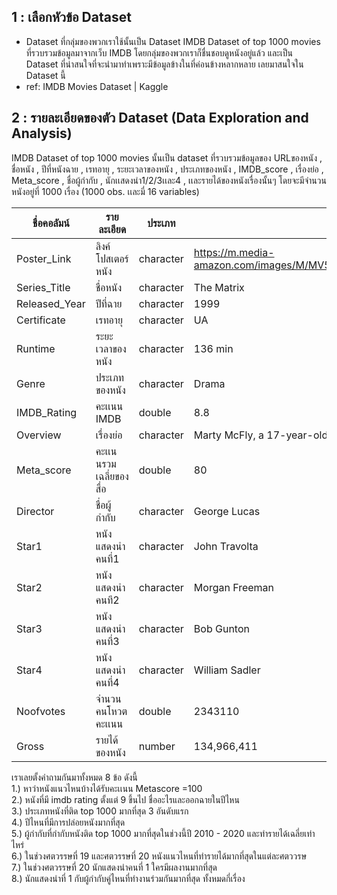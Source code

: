 ## 1 : เลือกหัวข้อ Dataset 
* Dataset ที่กลุ่มของพวกเราใช้นั้นเป็น Dataset IMDB Dataset of top 1000 movies ที่รวบรวมข้อมูลมาจากเว็บ IMDB โดยกลุ่มของพวกเราก็ชื่นชอบดูหนังอยู่แล้ว และเป็น Dataset ที่น่าสนใจที่จะนำมาทำเพราะมีข้อมูลข้างในที่ค่อนข้างหลากหลาย เลยมาสนใจใน Dataset นี้
* ref: IMDB Movies Dataset | Kaggle

## 2 : รายละเอียดของตัว Dataset (Data Exploration and Analysis)
IMDB Dataset of top 1000 movies นั้นเป็น dataset ที่รวบรวมข้อมูลของ URLของหนัง , ชื่อหนัง , ปีที่หนังฉาย , เรทอายุ , ระยะเวลาของหนัง , ประเภทของหนัง , IMDB_score , เรื่องย่อ , Meta_score , ชื่อผู้กำกับ , นักเเสดงนำ1/2/3เเละ4 , เเละรายได้ของหนังเรื่องนั้นๆ โดยจะมีจำนวนหนังอยู่ที่ 1000 เรื่อง 
(1000 obs. เเละมี่ 16 variables)

| ชื่อคอลัมน์ | รายละเอียด | ประเภท | ตัวอย่างข้อมูล |
|---------|---------------------|---------|------------|
|Poster_Link | ลิงค์โปสเตอร์หนัง | character | https://m.media-amazon.com/images/M/MV5BY2NkZjEzMDgtN2RjYy00YzM1LWI4ZmQtMjIwYjFjNmI3ZGEwXkEyXkFqcGde...
Series_Title | ชื่อหนัง | character | The Matrix
Released_Year | ปีที่ฉาย | character | 1999 
Certificate | เรทอายุ | character | UA 
Runtime | ระยะเวลาของหนัง | character | 136 min 
Genre | ประเภทของหนัง | character | Drama 
IMDB_Rating | คะเเนน IMDB | double | 8.8 
Overview | เรื่องย่อ | character | Marty McFly, a 17-year-old high school student, is accidentally sent thirty years into the past in a…
Meta_score | คะเเนนรวมเฉลี่ยของสื่อ | double | 80
Director | ชื่อผู้กำกับ | character | George Lucas
Star1 | หนังแสดงนำคนที่1  | character | John Travolta
Star2 | หนังแสดงนำคนที2  | character | Morgan Freeman
Star3 | หนังแสดงนำคนที่3  | character | Bob Gunton
Star4 | หนังแสดงนำคนที่4  | character | William Sadler
Noofvotes | จำนวนคนโหวตคะเเนน | double | 2343110
Gross | รายได้ของหนัง | number | 134,966,411

เราเลยตั้งคำถามกันมาทั้งหมด 8 ข้อ ดังนี้ </br>
1.) หาว่าหนังแนวไหนบ้างได้รับคะเเนน Metascore =100 </br>
2.) หนังที่มี imdb rating ตั้งแต่ 9 ขึ้นไป ชื่ออะไรและออกฉายในปีไหน </br>
3.) ประเภทหนังที่ติด top 1000 มากที่สุด 3 อันดับแรก </br>
4.) ปีไหนที่มีการปล่อยหนังมากที่สุด </br>
5.) ผู้กำกับที่กำกับหนังติด top 1000 มากที่สุดในช่วงนี้ปี 2010 -  2020 และทำรายได้เฉลี่ยเท่าไหร่ </br>
6.) ในช่วงศตวรรษที่ 19 และศตวรรษที่ 20 หนังแนวไหนที่ทำรายได้มากที่สุดในแต่ละศตววรษ </br>
7.) ในช่วงศตวรรษที่ 20 นักแสดงนำคนที่ 1 ใครมีผลงานมากที่สุด </br>
8.) นักแสดงนำที่ 1 กับผู้กำกับคู่ไหนที่ทำงานร่วมกันมากที่สุด ทั้งหมดกี่เรื่อง </br>
